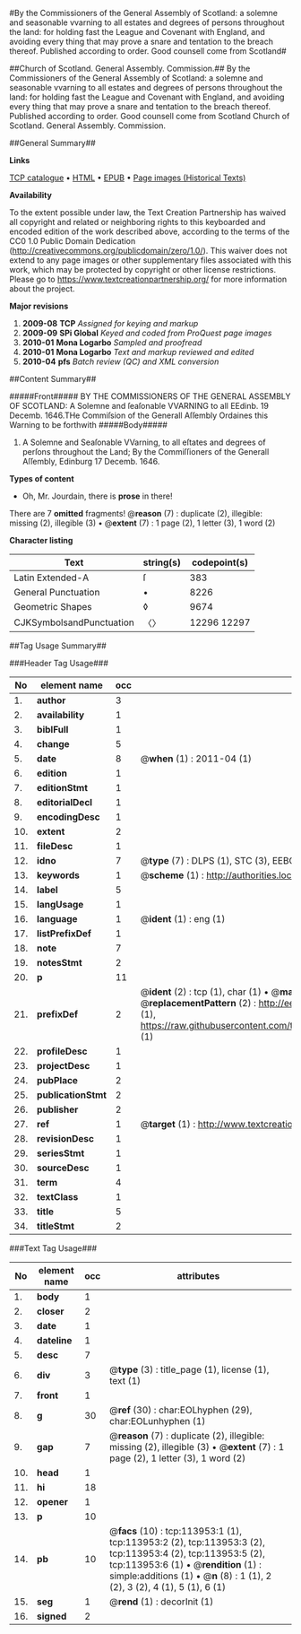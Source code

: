 #By the Commissioners of the General Assembly of Scotland: a solemne and seasonable vvarning to all estates and degrees of persons throughout the land: for holding fast the League and Covenant with England, and avoiding every thing that may prove a snare and tentation to the breach thereof. Published according to order. Good counsell come from Scotland#

##Church of Scotland. General Assembly. Commission.##
By the Commissioners of the General Assembly of Scotland: a solemne and seasonable vvarning to all estates and degrees of persons throughout the land: for holding fast the League and Covenant with England, and avoiding every thing that may prove a snare and tentation to the breach thereof. Published according to order.
Good counsell come from Scotland
Church of Scotland. General Assembly. Commission.

##General Summary##

**Links**

[TCP catalogue](http://www.ota.ox.ac.uk/tcp/)  • 
[HTML](http://tei.it.ox.ac.uk/tcp/Texts-HTML/free/A87/A87698.html)  • 
[EPUB](http://tei.it.ox.ac.uk/tcp/Texts-EPUB/free/A87/A87698.epub) • 
[Page images (Historical Texts)](https://historicaltexts.jisc.ac.uk/eebo-99861808e)

**Availability**

To the extent possible under law, the Text Creation Partnership has waived all copyright and related or neighboring rights to this keyboarded and encoded edition of the work described above, according to the terms of the CC0 1.0 Public Domain Dedication (http://creativecommons.org/publicdomain/zero/1.0/). This waiver does not extend to any page images or other supplementary files associated with this work, which may be protected by copyright or other license restrictions. Please go to https://www.textcreationpartnership.org/ for more information about the project.

**Major revisions**

1. __2009-08__ __TCP__ *Assigned for keying and markup*
1. __2009-09__ __SPi Global__ *Keyed and coded from ProQuest page images*
1. __2010-01__ __Mona Logarbo__ *Sampled and proofread*
1. __2010-01__ __Mona Logarbo__ *Text and markup reviewed and edited*
1. __2010-04__ __pfs__ *Batch review (QC) and XML conversion*

##Content Summary##

#####Front#####
BY THE COMMISSIONERS OF THE GENERAL ASSEMBLY OF SCOTLAND: A Solemne and ſeaſonable VVARNING to all EEdinb. 19 Decemb. 1646.THe Commiſsion of the Generall Aſſembly Ordaines this Warning to be forthwith
#####Body#####

1. A Solemne and Seaſonable VVarning, to all eſtates and degrees of perſons throughout the Land; By the Commiſſioners of the Generall Aſſembly, Edinburg 17 Decemb. 1646.

**Types of content**

  * Oh, Mr. Jourdain, there is **prose** in there!

There are 7 **omitted** fragments! 
 @__reason__ (7) : duplicate (2), illegible: missing (2), illegible (3)  •  @__extent__ (7) : 1 page (2), 1 letter (3), 1 word (2)

**Character listing**


|Text|string(s)|codepoint(s)|
|---|---|---|
|Latin Extended-A|ſ|383|
|General Punctuation|•|8226|
|Geometric Shapes|◊|9674|
|CJKSymbolsandPunctuation|〈〉|12296 12297|

##Tag Usage Summary##

###Header Tag Usage###

|No|element name|occ|attributes|
|---|---|---|---|
|1.|__author__|3||
|2.|__availability__|1||
|3.|__biblFull__|1||
|4.|__change__|5||
|5.|__date__|8| @__when__ (1) : 2011-04 (1)|
|6.|__edition__|1||
|7.|__editionStmt__|1||
|8.|__editorialDecl__|1||
|9.|__encodingDesc__|1||
|10.|__extent__|2||
|11.|__fileDesc__|1||
|12.|__idno__|7| @__type__ (7) : DLPS (1), STC (3), EEBO-CITATION (1), PROQUEST (1), VID (1)|
|13.|__keywords__|1| @__scheme__ (1) : http://authorities.loc.gov/ (1)|
|14.|__label__|5||
|15.|__langUsage__|1||
|16.|__language__|1| @__ident__ (1) : eng (1)|
|17.|__listPrefixDef__|1||
|18.|__note__|7||
|19.|__notesStmt__|2||
|20.|__p__|11||
|21.|__prefixDef__|2| @__ident__ (2) : tcp (1), char (1)  •  @__matchPattern__ (2) : ([0-9\-]+):([0-9IVX]+) (1), (.+) (1)  •  @__replacementPattern__ (2) : http://eebo.chadwyck.com/downloadtiff?vid=$1&page=$2 (1), https://raw.githubusercontent.com/textcreationpartnership/Texts/master/tcpchars.xml#$1 (1)|
|22.|__profileDesc__|1||
|23.|__projectDesc__|1||
|24.|__pubPlace__|2||
|25.|__publicationStmt__|2||
|26.|__publisher__|2||
|27.|__ref__|1| @__target__ (1) : http://www.textcreationpartnership.org/docs/. (1)|
|28.|__revisionDesc__|1||
|29.|__seriesStmt__|1||
|30.|__sourceDesc__|1||
|31.|__term__|4||
|32.|__textClass__|1||
|33.|__title__|5||
|34.|__titleStmt__|2||


###Text Tag Usage###

|No|element name|occ|attributes|
|---|---|---|---|
|1.|__body__|1||
|2.|__closer__|2||
|3.|__date__|1||
|4.|__dateline__|1||
|5.|__desc__|7||
|6.|__div__|3| @__type__ (3) : title_page (1), license (1), text (1)|
|7.|__front__|1||
|8.|__g__|30| @__ref__ (30) : char:EOLhyphen (29), char:EOLunhyphen (1)|
|9.|__gap__|7| @__reason__ (7) : duplicate (2), illegible: missing (2), illegible (3)  •  @__extent__ (7) : 1 page (2), 1 letter (3), 1 word (2)|
|10.|__head__|1||
|11.|__hi__|18||
|12.|__opener__|1||
|13.|__p__|10||
|14.|__pb__|10| @__facs__ (10) : tcp:113953:1 (1), tcp:113953:2 (2), tcp:113953:3 (2), tcp:113953:4 (2), tcp:113953:5 (2), tcp:113953:6 (1)  •  @__rendition__ (1) : simple:additions (1)  •  @__n__ (8) : 1 (1), 2 (2), 3 (2), 4 (1), 5 (1), 6 (1)|
|15.|__seg__|1| @__rend__ (1) : decorInit (1)|
|16.|__signed__|2||
